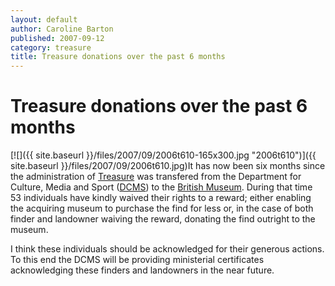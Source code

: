 ```yaml
---
layout: default
author: Caroline Barton
published: 2007-09-12
category: treasure
title: Treasure donations over the past 6 months
---
```


# Treasure donations over the past 6 months

[![]({{ site.baseurl }}/files/2007/09/2006t610-165x300.jpg "2006t610")]({{ site.baseurl }}/files/2007/09/2006t610.jpg)It has now been six months since the administration of [Treasure](http://www.finds.org.uk/treasure "Learn more about Treasure") was transfered from the Department for Culture, Media and Sport ([DCMS](http://www.culture.gov.uk "DCMS site")) to the [British Museum](http://www.thebritishmuseum.ac.uk "The BM site"). During that time 53 individuals have kindly waived their rights to a reward; either enabling the acquiring museum to purchase the find for less or, in the case of both finder and landowner waiving the reward, donating the find outright to the museum.

I think these individuals should be acknowledged for their generous actions. To this end the DCMS will be providing ministerial certificates acknowledging these finders and landowners in the near future.